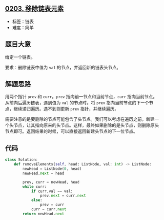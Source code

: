 ## [0203. 移除链表元素](https://leetcode-cn.com/problems/remove-linked-list-elements/)

- 标签：链表
- 难度：简单

## 题目大意

给定一个链表。

要求：删除链表中值为 `val` 的节点，并返回新的链表头节点。

## 解题思路

用两个指针 `prev` 和 `curr`。`prev` 指向前一节点和当前节点，`curr` 指向当前节点。从前向后遍历链表，遇到值为 `val` 的节点时，将 `prev` 指向当前节点的下一个节点，继续递归遍历。遇不到则更新 `prev` 指针，并继续遍历。

需要注意的是要删除的节点可能包含了头节点。我们可以考虑在遍历之前，新建一个头节点，让其指向原来的头节点。这样，最终如果删除的是头节点，则删除原头节点即可。返回结果的时候，可以直接返回新建头节点的下一位节点。

## 代码

```Python
class Solution:
    def removeElements(self, head: ListNode, val: int) -> ListNode:
        newHead = ListNode(0, head)
        newHead.next = head

        prev, curr = newHead, head
        while curr:
            if curr.val == val:
                prev.next = curr.next
            else:
                prev = curr
            curr = curr.next
        return newHead.next
```

